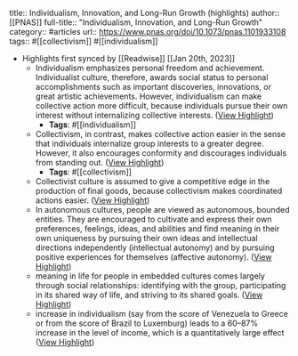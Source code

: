 title:: Individualism, Innovation, and Long-Run Growth (highlights)
author:: [[PNAS]]
full-title:: "Individualism, Innovation, and Long-Run Growth"
category:: #articles
url:: https://www.pnas.org/doi/10.1073/pnas.1101933108
tags:: #[[collectivism]] #[[individualism]]

- Highlights first synced by [[Readwise]] [[Jan 20th, 2023]]
	- Individualism emphasizes personal freedom and achievement. Individualist culture, therefore, awards social status to personal accomplishments such as important discoveries, innovations, or great artistic achievements. However, individualism can make collective action more difficult, because individuals pursue their own interest without internalizing collective interests. ([View Highlight](https://read.readwise.io/read/01gq4txer1w2nsjj5wsfasvr1j))
		- **Tags**: #[[individualism]]
	- Collectivism, in contrast, makes collective action easier in the sense that individuals internalize group interests to a greater degree. However, it also encourages conformity and discourages individuals from standing out. ([View Highlight](https://read.readwise.io/read/01gq4txpq5hhjm81hgdtaf3dpz))
		- **Tags**: #[[collectivism]]
	- Collectivist culture is assumed to give a competitive edge in the production of final goods, because collectivism makes coordinated actions easier. ([View Highlight](https://read.readwise.io/read/01gq4tr8ksdz86rn907y8wvm53))
	- In autonomous cultures, people are viewed as autonomous, bounded entities. They are encouraged to cultivate and express their own preferences, feelings, ideas, and abilities and find meaning in their own uniqueness by pursuing their own ideas and intellectual directions independently (intellectual autonomy) and by pursuing positive experiences for themselves (affective autonomy). ([View Highlight](https://read.readwise.io/read/01gq4tsrd8ykphpy185zccqjy7))
	- meaning in life for people in embedded cultures comes largely through social relationships: identifying with the group, participating in its shared way of life, and striving to its shared goals. ([View Highlight](https://read.readwise.io/read/01gq4tt1ehgt29g4npzb3x3qn7))
	- increase in individualism (say from the score of Venezuela to Greece or from the score of Brazil to Luxemburg) leads to a 60–87% increase in the level of income, which is a quantitatively large effect ([View Highlight](https://read.readwise.io/read/01gq4tv6jdc5d509mean9qbcy8))